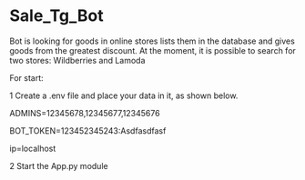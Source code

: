 # Sale_Tg_Bot
Bot is looking for goods in online stores lists them in the database and gives goods from the greatest discount. 
At the moment, it is possible to search for two stores: Wildberries and Lamoda 



For start:

1 Create a .env file and place your data in it, as shown below. 


ADMINS=12345678,12345677,12345676

BOT_TOKEN=123452345243:Asdfasdfasf

ip=localhost


2 Start the App.py module 

